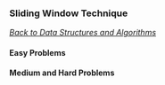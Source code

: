 ### Sliding Window Technique

[_Back to Data Structures and Algorithms_](../readme.md)

#### Easy Problems
#### Medium and Hard Problems
